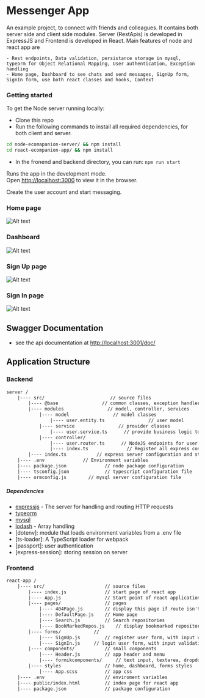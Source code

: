 # Messenger App

An example project, to connect with friends and colleagues. It contains both server side and client side modules.
Server (RestApis) is developed in ExpressJS and Frontend is developed in React. Main features of node and react app are

    - Rest endpoints, Data validation, persistance storage in mysql, typeorm for Object Relational Mapping, User authentication, Exception handling
    - Home page, Dashboard to see chats and send messages, SignUp form, SignIn form, use both react classes and hooks, Context
    
### Getting started

To get the Node server running locally:

- Clone this repo
- Run the following commands to install all required dependencies, for both client and server.
```sh
cd node-ecomapanion-server/ && npm install
cd react-ecompanion-app/ && npm install
```
- In the fronend and backend directory, you can run: `npm run start`

Runs the app in the development mode.<br />
Open [http://localhost:3000](http://localhost:3000) to view it in the browser.

Create the user account and start messaging.

### Home page
![Alt text](https://github.com/sohaib-gujjar/ecompanion/react-ecompanion-app/pubicl/home.png?raw=true "Optional Title")
### Dashboard
![Alt text](https://github.com/sohaib-gujjar/ecompanion/react-ecompanion-app/pubicl/dashboard.png?raw=true "Optional Title")
### Sign Up page
![Alt text](https://github.com/sohaib-gujjar/ecompanion/react-ecompanion-app/pubicl/register.png?raw=true "Optional Title")
### Sign In page
![Alt text](https://github.com/sohaib-gujjar/ecompanion/react-ecompanion-app/pubicl/login.png?raw=true "Optional Title")


## Swagger Documentation
- see the api documentation at [http://localhost:3001/doc/](http://localhost:3001/doc/)

## Application Structure

### Backend

```txt
server /
    |---- src/			              // source files
        |---- @base                // common classes, exception handler, middleware, db migrations
        |---- modules                // model, controller, services
            |---- model                // model classes
                |---- user.entity.ts                // user model
            |---- service                // provider classes
                |---- user.service.ts      // provide business logic to users
            |---- controller/			         
                |---- user.router.ts      // NodeJS endpoints for user entity
                |---- index.ts			    // Register all express controller
        |---- index.ts           // express server configuration and starts listen
    |---- .env		        // Environment variables
    |---- package.json		        // node package configuration
    |---- tsconfig.json		        // typescript configuration file
    |---- ormconfig.js	      // mysql server configuration file
```

##### Dependencies

- [expressjs](https://github.com/expressjs/express) - The server for handling and routing HTTP requests
- [typeorm](https://github.com/typeorm/typeorm)
- [mysql](www.mysql.com/downloads)
- [lodash](https://lodash.com/) - Array handling
- [dotenv]: module that loads environment variables from a .env file
- [ts-loader]: A TypeScript loader for webpack
- [passport]: user authentication
- [express-session]: storing session on server


### Frontend

```txt
react-app /
    |---- src/			            // source files
        |---- index.js		        // start page of react app
        |---- App.js		        // Start point of react application, implementation of `Routes`
        |---- pages/			    // pages
            |---- 404Page.js		// display this page if route isn't define 
            |---- DefaultPage.js    // Home page
            |---- Search.js         // Search repositories
            |---- BookMarkedRepos.js    // display bookmarked repositories
        |---- forms/			// 
            |---- SignUp.js		    // register user form, with input validation
            |---- SignIn.js		// login user form, with input validation
        |---- components/			// small components
            |---- Header.js		    // app header and menu
            |---- formikcomponents/		// text input, textarea, dropdown, image uploader, multiple files uploader
        |---- styles	            // home, dashboard, forms styles
            |---- App.scss	        // app css
    |---- .env		                // enviroment variables
    |---- public/index.html		    // index page for react app
    |---- package.json		        // package configuration
```
